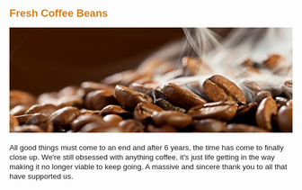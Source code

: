<!-- shop -->
<strong><span style="font-size: 14pt; color: #E17C0B; font-family: Verdana, sans-serif;">Fresh Coffee Beans </span></strong>
<p><a href="index.php?option=com_content&amp;view=article&amp;id=9:roasted-coffee&amp;catid=10:products&amp;Itemid=116"><img src="images/espresso-club1.png" alt="" width="504" height="187" /></a></p>
<p><span style="font-family: Verdana, sans-serif; font-size: 10pt;">All good things must come to an end and after 6 years, the time has come to finally close up. We're still obsessed with anything coffee, it's just life getting in the way making it no longer viable to keep going. A massive and sincere thank you to all that have supported us.
<p>&nbsp;</p>



